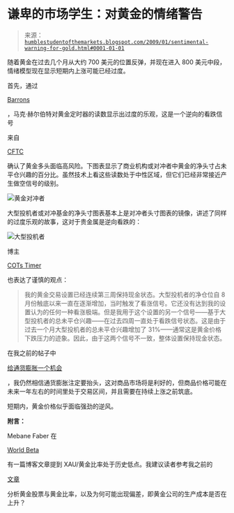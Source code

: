 <!--yml

类别：未分类

日期：2024-05-18 00:59:58

-->

# 谦卑的市场学生：对黄金的情绪警告

> 来源：[`humblestudentofthemarkets.blogspot.com/2009/01/sentimental-warning-for-gold.html#0001-01-01`](https://humblestudentofthemarkets.blogspot.com/2009/01/sentimental-warning-for-gold.html#0001-01-01)

随着黄金在过去几个月从大约 700 美元的位置反弹，并现在进入 800 美元中段，情绪模型现在显示短期内上涨可能已经过度。

首先，通过

[Barrons](http://online.barrons.com/article/SB123143761671364971.html)

，马克·赫尔伯特对黄金定时器的读数显示出过度的乐观，这是一个逆向的看跌信号

来自

[CFTC](http://www.cftc.gov/marketreports/commitmentsoftraders/index.htm)

确认了黄金多头面临高风险。下图表显示了商业机构或对冲者中黄金的净头寸占未平仓兴趣的百分比。虽然技术上看这些读数处于中性区域，但它们已经非常接近产生做空信号的级别。

![黄金对冲者](https://blogger.googleusercontent.com/img/b/R29vZ2xl/AVvXsEhRufMlXXUK2A4EkMrt6KZidec6QPqkYzRf4fVTYwRjkjUaN_uo1PgD4dVBVYof9Dd0XoyLgcfA8FOQTnFDGUp1PIj6w7gRDurhSC5425PR72dbOeYkz7MrlTKmjxkpj1K9CExYMN13U5om/s1600-h/Gold+hedgers.JPG)

大型投机者或对冲基金的净头寸图表基本上是对冲者头寸图表的镜像，讲述了同样的过度乐观的故事，这对于贵金属是逆向看跌的：

![大型投机者](https://blogger.googleusercontent.com/img/b/R29vZ2xl/AVvXsEipvA3RRLxJjho8KizhJlMS_HT6Ol5g39SW-aiPdqLfF83cxJ-4qg-8yoJfLaZCOCmHK00Skkhjee7xHVNsPq1LtGKsTtu_6BA2mBJW-NcYIaeWvz51poZ9jWn8BUAO4pd4sSX93bGh4HJz/s1600-h/Gold+Large+Speculators.JPG)

博主

[COTs Timer](http://cotstimer.blogspot.com/2009/01/s-500-heading-lower-data.html)

也表达了谨慎的观点：

> 我的黄金交易设置已经连续第三周保持现金状态。大型投机者的净仓位自 8 月份触底以来一直在逐渐增加，当时触发了看涨信号。它还没有达到我的设置认为的任何一种看涨极端。但是我用于这个设置的另一个信号——基于大型投机者的总未平仓兴趣——在过去四周一直处于看跌信号状态。这是由于过去一个月大型投机者的总未平仓兴趣增加了 31%——通常这是黄金价格下跌压力的迹象。因此，由于这两个信号不一致，整体设置保持现金状态。

在我之前的帖子中

[给通货膨胀一个机会](http://humblestudentofthemarkets.blogspot.com/2008/12/giving-inflation-chance.html)

，我仍然相信通货膨胀注定要抬头，这对商品市场将是利好的，但商品价格可能在未来一年左右的时间里处于交易区间，并且需要在持续上涨之前筑底。

短期内，黄金价格似乎面临强劲的逆风。

**附言：**

Mebane Faber 在

[World Beta](http://worldbeta.blogspot.com/2009/01/update-to-gold-miners-bullion-ratio.html)

有一篇博客文章提到 XAU/黄金比率处于历史低点。我建议读者参考我之前的

[文章](http://humblestudentofthemarkets.blogspot.com/2008/03/how-cheap-are-gold-stocks-relative-to.html)

分析黄金股票与黄金比率，以及为何可能出现偏差，即黄金公司的生产成本是否在上升？
